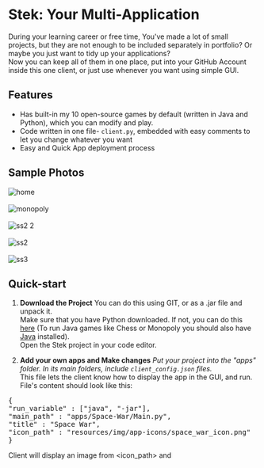 # Stek: Your Multi-Application
During your learning career or free time, You've made a lot of small projects, but they are not enough to be included separately in portfolio?
Or maybe you just want to tidy up your applications?<br>
Now you can keep all of them in one place, put into your GitHub Account inside this one client, or just use whenever you want using simple GUI.
## Features
- Has built-in my 10 open-source games by default (written in Java and Python), which you can modify and play.
- Code written in one file- ```client.py```, embedded with easy comments to let you change whatever you want
- Easy and Quick App deployment process

## Sample Photos
![home](https://github.com/user-attachments/assets/0b39acd6-38c5-4f6d-a62d-c8f3fa3e68ed)
<br>
<br>
![monopoly](https://github.com/user-attachments/assets/196d84f0-472b-4806-9c00-00fa93811e41)
<br>
<br>
![ss2 2](https://github.com/user-attachments/assets/c2e51cd4-b562-4b12-aa6a-370bb85efc79)
<br>
<br>
![ss2](https://github.com/user-attachments/assets/b225c80b-0d8a-4cd8-accd-a9abf53bb7dd)
<br>
<br>
![ss3](https://github.com/user-attachments/assets/87f28305-781b-461b-8f2c-6df8f1b4f6a7)

## Quick-start

1. **Download the Project**
You can do this using GIT, or as a .jar file and unpack it.  
Make sure that you have Python downloaded. If not, you can do this [here](https://www.python.org/downloads/) (To run Java games like Chess or Monopoly you should also have [Java](https://www.oracle.com/java/technologies/downloads/) installed).  
Open the Stek project in your code editor.

2. **Add your own apps and Make changes**
*Put your project into the "apps" folder. In its main folders, include `client_config.json` files.*  
This file lets the client know how to display the app in the GUI, and run.  
File's content should look like this:

<pre>
{
"run_variable" : ["java", "-jar"],
"main_path" : "apps/Space-War/Main.py",
"title" : "Space War",
"icon_path" : "resources/img/app-icons/space_war_icon.png"
}
</pre>

Client will display an image from <icon_path> and <title> of your App. To run it, it is going to use the following commands in the OS's CLI: <run_variable...> <main_path>.  
If you would like to make any design changes, you can find the entire client code in `client.py`.

3. **Install requirements and Run**
Using CLI, go into the project folder and write `pip install -r requirements.txt`.  
Now, you can run the app using `python client.py`.  

And have fun! Including the client code with your own apps inside the "apps" folder, you can treat its code like your own.  
You're welcome!
